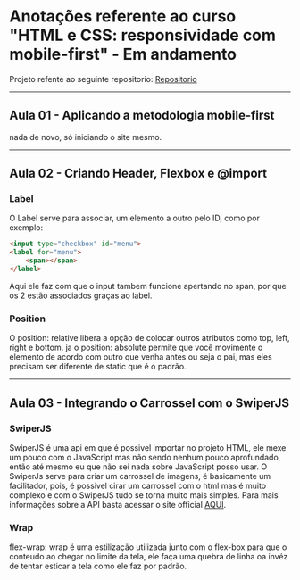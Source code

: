 # Anotações referente ao curso "HTML e CSS: responsividade com mobile-first" - **Em andamento**

Projeto refente ao seguinte repositorio: [Repositorio]()

---
## Aula 01 - Aplicando a metodologia mobile-first

nada de novo, só iniciando o site mesmo.

---
## Aula 02 - Criando Header, Flexbox e @import

### **Label**

O Label serve para associar, um elemento a outro pelo ID, como por exemplo:

```HTML
<input type="checkbox" id="menu">
<label for="menu">
    <span></span>
</label>
```
Aqui ele faz com que o input tambem funcione apertando no span, por que os 2 estão associados graças ao label.

### **Position**

O position: relative libera a opção de colocar outros atributos como top, left, right e bottom. ja o position: absolute permite que você movimente o elemento de acordo com outro que venha antes ou seja o pai, mas eles precisam ser diferente de static que é o padrão.

---
## Aula 03 - Integrando o Carrossel com o SwiperJS

### **SwiperJS**

SwiperJS é uma api em que é possivel importar no projeto HTML, ele mexe um pouco com o JavaScript mas não sendo nenhum pouco aprofundado, então até mesmo eu que não sei nada sobre JavaScript posso usar. O SwiperJs serve para criar um carrossel de imagens, é basicamente um facilitador, pois, é possivel cirar um carrossel com o html mas é muito complexo e com o SwiperJS tudo se torna muito mais simples. Para mais informações sobre a API basta acessar o site official [AQUI](https://swiperjs.com/).

### **Wrap**

flex-wrap: wrap é uma estilização utilizada junto com o flex-box para que o conteudo ao chegar no limite da tela, ele faça uma quebra de linha oa invéz de tentar esticar a tela como ele faz por padrão.